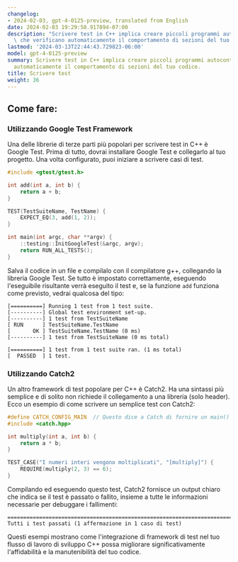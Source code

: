 ```yaml
---
changelog:
- 2024-02-03, gpt-4-0125-preview, translated from English
date: 2024-02-03 19:29:58.917894-07:00
description: "Scrivere test in C++ implica creare piccoli programmi autocontenuti\
  \ che verificano automaticamente il comportamento di sezioni del tuo codice. I\u2026"
lastmod: '2024-03-13T22:44:43.729823-06:00'
model: gpt-4-0125-preview
summary: Scrivere test in C++ implica creare piccoli programmi autocontenuti che verificano
  automaticamente il comportamento di sezioni del tuo codice.
title: Scrivere test
weight: 36
---
```


## Come fare:


### Utilizzando Google Test Framework
Una delle librerie di terze parti più popolari per scrivere test in C++ è Google Test. Prima di tutto, dovrai installare Google Test e collegarlo al tuo progetto. Una volta configurato, puoi iniziare a scrivere casi di test.

```cpp
#include <gtest/gtest.h>

int add(int a, int b) {
    return a + b;
}

TEST(TestSuiteName, TestName) {
    EXPECT_EQ(3, add(1, 2));
}

int main(int argc, char **argv) {
    ::testing::InitGoogleTest(&argc, argv);
    return RUN_ALL_TESTS();
}
```

Salva il codice in un file e compilalo con il compilatore g++, collegando la libreria Google Test. Se tutto è impostato correttamente, eseguendo l'eseguibile risultante verrà eseguito il test e, se la funzione `add` funziona come previsto, vedrai qualcosa del tipo:

```
[==========] Running 1 test from 1 test suite.
[----------] Global test environment set-up.
[----------] 1 test from TestSuiteName
[ RUN      ] TestSuiteName.TestName
[       OK ] TestSuiteName.TestName (0 ms)
[----------] 1 test from TestSuiteName (0 ms total)

[==========] 1 test from 1 test suite ran. (1 ms total)
[  PASSED  ] 1 test.
```

### Utilizzando Catch2
Un altro framework di test popolare per C++ è Catch2. Ha una sintassi più semplice e di solito non richiede il collegamento a una libreria (solo header). Ecco un esempio di come scrivere un semplice test con Catch2:

```cpp
#define CATCH_CONFIG_MAIN  // Questo dice a Catch di fornire un main() - farlo solo in un file cpp
#include <catch.hpp>

int multiply(int a, int b) {
    return a * b;
}

TEST_CASE("I numeri interi vengono moltiplicati", "[multiply]") {
    REQUIRE(multiply(2, 3) == 6);
}
```

Compilando ed eseguendo questo test, Catch2 fornisce un output chiaro che indica se il test è passato o fallito, insieme a tutte le informazioni necessarie per debuggare i fallimenti:

```
===============================================================================
Tutti i test passati (1 affermazione in 1 caso di test)
```

Questi esempi mostrano come l'integrazione di framework di test nel tuo flusso di lavoro di sviluppo C++ possa migliorare significativamente l'affidabilità e la manutenibilità del tuo codice.
